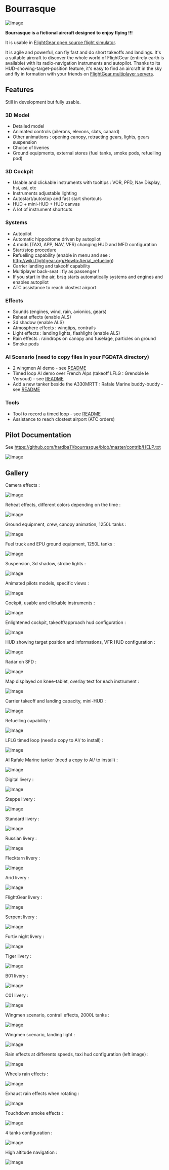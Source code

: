 <!--
markdown README.md > md.html ; cat {hd.inc,md,ft.inc}.html > github.html
-->
# Bourrasque

![Image](http://i.imgur.com/BJtiZIH.png)

**Bourrasque is a fictional aircraft designed to enjoy flying !!!**

It is usable in [FlightGear open source flight simulator](http://www.flightgear.org).

It is agile and powerful, can fly fast and do short takeoffs and landings.
It's a suitable aircraft to discover the whole world of FlightGear (entirely earth is available) with its radio-navigation instruments and autopilot.
Thanks to its HUD-showing-target-position feature, it's easy to find an aircraft in the sky and fly in formation with your friends on [FlightGear multiplayer servers](http://mpmap02.flightgear.org/).

## Features

Still in development but fully usable.

### 3D Model

- Detailed model
- Animated controls (ailerons, elevons, slats, canard)
- Other animations : opening canopy, retracting gears, lights, gears suspension
- Choice of liveries
- Ground equipments, external stores (fuel tanks, smoke pods, refuelling pod)

### 3D Cockpit

- Usable and clickable instruments with tooltips : VOR, PFD, Nav Display, hsi, asi, etc
- Instruments adjustable lighting
- Autostart/autostop and fast start shortcuts
- HUD + mini-HUD + HUD canvas
- A lot of instrument shortcuts

### Systems

- Autopilot
- Automatic hippodrome driven by autopilot
- 4 mods (TAXI, APP, NAV, VFR) changing HUD and MFD configuration
- Start/stop procedure
- Refuelling capability (enable in menu and see : <http://wiki.flightgear.org/Howto:Aerial_refueling>)
- Carrier landing and takeoff capability
- Multiplayer back-seat : fly as passenger !
- If you start in the air, brsq starts automatically systems and engines and enables autopilot
- ATC assistance to reach clostest airport

### Effects

- Sounds (engines, wind, rain, avionics, gears)
- Reheat effects (enable ALS)
- 3d shadow (enable ALS)
- Atmosphere effects : wingtips, contrails
- Light effects : landing lights, flashlight (enable ALS)
- Rain effects : raindrops on canopy and fuselage, particles on ground
- Smoke pods

### AI Scenario (need to copy files in your FGDATA directory)

- 2 wingmen AI demo - see [README](https://github.com/hardba11/bourrasque/blob/master/ai/README-wingmen.txt)
- Timed loop AI demo over French Alps (takeoff LFLG : Grenoble le Versoud) - see [README](https://github.com/hardba11/bourrasque/blob/master/ai/README-timed-loop.txt)
- Add a new tanker beside the A330MRTT : Rafale Marine buddy-buddy - see [README](https://github.com/hardba11/bourrasque/blob/master/ai/README-tanker-rafale-marine.txt)

### Tools

- Tool to record a timed loop - see [README](https://github.com/hardba11/bourrasque/blob/master/tools/trace-loop/README.txt)
- Assistance to reach clostest airport (ATC orders)

## Pilot Documentation

See <https://github.com/hardba11/bourrasque/blob/master/contrib/HELP.txt>

![Image](http://i.imgur.com/Texfhr3.gif)

## Gallery

Camera effects :

![Image](http://i.imgur.com/6kszT3e.gif)

Reheat effects, different colors depending on the time :

![Image](http://i.imgur.com/4IjCBz8.png)

Ground equipment, crew, canopy animation, 1250L tanks :

![Image](http://i.imgur.com/GcW1Q70.png)

Fuel truck and EPU ground equipment, 1250L tanks :

![Image](http://i.imgur.com/KHg7CUz.png)

Suspension, 3d shadow, strobe lights :

![Image](http://i.imgur.com/38X5OPu.png)

Animated pilots models, specific views :

![Image](http://i.imgur.com/i0gDhpN.png)

Cockpit, usable and clickable instruments :

![Image](http://i.imgur.com/vxeYFrq.png)

Enlightened cockpit, takeoff/approach hud configuration :

![Image](http://i.imgur.com/Uc8TrPp.png)

HUD showing target position and informations, VFR HUD configuration :

![Image](http://i.imgur.com/fnMhXxE.png)

Radar on SFD :

![Image](http://i.imgur.com/ifILq7h.png)

Map displayed on knee-tablet, overlay text for each instrument :

![Image](http://i.imgur.com/wyg5tS6.png)

Carrier takeoff and landing capacity, mini-HUD :

![Image](http://i.imgur.com/RbwwA3M.png)

Refuelling capability :

![Image](http://i.imgur.com/VrMoNWV.png)

LFLG timed loop (need a copy to AI/ to install) :

![Image](http://i.imgur.com/hd3LKso.png)

AI Rafale Marine tanker (need a copy to AI/ to install) :

![Image](http://i.imgur.com/dRmWRNU.png)

Digital livery :

![Image](http://i.imgur.com/eLH2UKu.png)

Steppe livery :

![Image](http://i.imgur.com/WBxkgGY.png)

Standard livery :

![Image](http://i.imgur.com/eJdURzL.png)

Russian livery :

![Image](http://i.imgur.com/q173hjc.png)

Flecktarn livery :

![Image](http://i.imgur.com/Eq5waUG.png)

Arid livery :

![Image](http://i.imgur.com/UkyhrAb.png)

FlightGear livery :

![Image](http://i.imgur.com/n13LXzK.png)

Serpent livery :

![Image](http://i.imgur.com/oeYSXVO.png)

Furtiv night livery :

![Image](http://i.imgur.com/7eQNui0.png)

Tiger livery :

![Image](http://i.imgur.com/aPbeYro.png)

B01 livery :

![Image](http://i.imgur.com/rDbDqhg.png)

C01 livery :

![Image](http://i.imgur.com/zO8a4Ht.png)

Wingmen scenario, contrail effects, 2000L tanks :

![Image](http://i.imgur.com/SP9jPdX.png)

Wingmen scenario, landing light :

![Image](http://i.imgur.com/01Glvac.png)

Rain effects at differents speeds, taxi hud configuration (left image) :

![Image](http://i.imgur.com/x6LSRkX.png)

Wheels rain effects :

![Image](http://i.imgur.com/5M5ORu5.png)

Exhaust rain effects when rotating :

![Image](http://i.imgur.com/btLqZXL.png)

Touchdown smoke effects :

![Image](http://i.imgur.com/rwAqjdz.png)

4 tanks configuration :

![Image](http://i.imgur.com/BVkJ6aO.png)

High altitude navigation :

![Image](http://i.imgur.com/oxHM3aQ.png)



